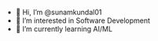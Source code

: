 - 👋 Hi, I’m @sunamkundal01
- 👀 I’m interested in Software Development
- 🌱 I’m currently learning AI/ML


<!---
sunamkundal01/sunamkundal01 is a ✨ special ✨ repository because its `README.md` (this file) appears on your GitHub profile.
You can click the Preview link to take a look at your changes.
--->
